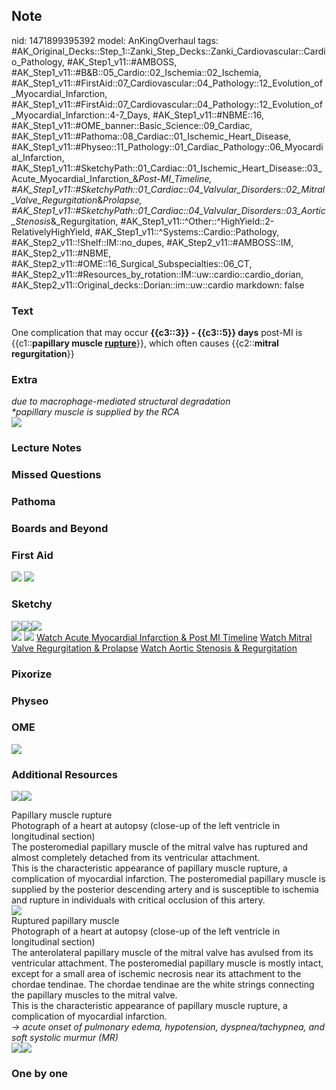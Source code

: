 ## Note
nid: 1471899395392
model: AnKingOverhaul
tags: #AK_Original_Decks::Step_1::Zanki_Step_Decks::Zanki_Cardiovascular::Cardio_Pathology, #AK_Step1_v11::#AMBOSS, #AK_Step1_v11::#B&B::05_Cardio::02_Ischemia::02_Ischemia, #AK_Step1_v11::#FirstAid::07_Cardiovascular::04_Pathology::12_Evolution_of_Myocardial_Infarction, #AK_Step1_v11::#FirstAid::07_Cardiovascular::04_Pathology::12_Evolution_of_Myocardial_Infarction::4-7_Days, #AK_Step1_v11::#NBME::16, #AK_Step1_v11::#OME_banner::Basic_Science::09_Cardiac, #AK_Step1_v11::#Pathoma::08_Cardiac::01_Ischemic_Heart_Disease, #AK_Step1_v11::#Physeo::11_Pathology::01_Cardiac_Pathology::06_Myocardial_Infarction, #AK_Step1_v11::#SketchyPath::01_Cardiac::01_Ischemic_Heart_Disease::03_Acute_Myocardial_Infarction_&_Post-MI_Timeline, #AK_Step1_v11::#SketchyPath::01_Cardiac::04_Valvular_Disorders::02_Mitral_Valve_Regurgitation_&_Prolapse, #AK_Step1_v11::#SketchyPath::01_Cardiac::04_Valvular_Disorders::03_Aortic_Stenosis_&_Regurgitation, #AK_Step1_v11::^Other::^HighYield::2-RelativelyHighYield, #AK_Step1_v11::^Systems::Cardio::Pathology, #AK_Step2_v11::!Shelf::IM::no_dupes, #AK_Step2_v11::#AMBOSS::IM, #AK_Step2_v11::#NBME, #AK_Step2_v11::#OME::16_Surgical_Subspecialties::06_CT, #AK_Step2_v11::#Resources_by_rotation::IM::uw::cardio::cardio_dorian, #AK_Step2_v11::Original_decks::Dorian::im::uw::cardio
markdown: false

### Text
<div>
  One complication that may occur <b>{{c3::3}} - {{c3::5}} days</b>
  post-MI is {{c1::<b>papillary muscle <u>rupture</u></b>}}, which
  often causes {{c2::<b>mitral regurgitation</b>}}
</div>

### Extra
<div>
  <i>due to macrophage-mediated structural degradation</i>
</div>
<div>
  <i>*papillary muscle is supplied by the RCA</i>
</div>
<div><img src="paste-167997645783529.jpg"></div>

### Lecture Notes


### Missed Questions


### Pathoma


### Boards and Beyond


### First Aid
<img src="tmpdlsT1S.png"> <img src="tmpNchZAT.png">

### Sketchy
<div><img src=
"Screen%20Shot%202019-12-16%20at%208.12.00%20PM.JPG"><img src=
"Screen%20Shot%202019-12-16%20at%208.12.35%20PM.JPG"><img src=
"Screen%20Shot%202019-12-20%20at%209.39.19%20AM.JPG"></div><img src="Zoverall%20picture%20(2)_1566160514431.jpg">
<img src="Zoverall%20picture.png"> <a href=
"https://dashboard.sketchy.com/study/medical/courses/medical-pathophysiology/units/medical-pathophysiology-cardiac/videos/medical-pathophysiology-cardiac-ischemic-heart-disease-acute-myocardial-infarction-and-post-mi-timeline?utm_source=anki&utm_medium=partnership&utm_campaign=february_update&utm_content=medical">
Watch Acute Myocardial Infarction & Post MI Timeline</a> <a href=
"https://dashboard.sketchy.com/study/medical/courses/medical-pathophysiology/units/medical-pathophysiology-cardiac/videos/medical-pathophysiology-cardiac-ischemic-heart-disease-acute-myocardial-infarction-and-post-mi-timeline?utm_source=anki&utm_medium=partnership&utm_campaign=february_update&utm_content=medical">
Watch Mitral Valve Regurgitation & Prolapse</a> <a href=
"https://dashboard.sketchy.com/study/medical/courses/medical-pathophysiology/units/medical-pathophysiology-cardiac/videos/medical-pathophysiology-cardiac-valvular-disorders-aortic-stenosis-and-regurgitation?utm_source=anki&utm_medium=partnership&utm_campaign=february_update&utm_content=medical">
Watch Aortic Stenosis & Regurgitation</a>

### Pixorize


### Physeo


### OME
<div class="ome-widget">
  <a href="https://onlinemeded.org/spa/cardiac?ref=anki"><img src=
  "_OME_AnkiFlashcards_Topic_6.png"></a>
</div>

### Additional Resources
<img src="paste-943f0ac05e6e7a733d82e86129102ba583645710.jpg"
class="resizer"><img src="big_5c438dc4db077.jpg" class="resizer">
<div>
  <div>
    <div>
      Papillary muscle rupture
    </div>
  </div>
  <div>
    <div>
      <div>
        Photograph of a heart at autopsy (close-up of the left
        ventricle in longitudinal section)
      </div>
      <div>
        The posteromedial papillary muscle of the mitral valve has
        ruptured and almost completely detached from its
        ventricular attachment.
      </div>
      <div>
        This is the characteristic appearance of papillary muscle
        rupture, a complication of myocardial infarction. The
        posteromedial papillary muscle is supplied by the posterior
        descending artery and is susceptible to ischemia and
        rupture in individuals with critical occlusion of this
        artery.
      </div>
    </div>
  </div>
</div>
<div><img src="big_5b44e776c633a.jpg" class="resizer"></div>
<div>
  <div>
    <div>
      Ruptured papillary muscle
    </div>
  </div>
  <div>
    <div>
      <div>
        Photograph of a heart at autopsy (close-up of the left
        ventricle in longitudinal section)
      </div>
      <div>
        The anterolateral papillary muscle of the mitral valve has
        avulsed from its ventricular attachment. The posteromedial
        papillary muscle is mostly intact, except for a small area
        of ischemic necrosis near its attachment to the chordae
        tendinae. The chordae tendinae are the white strings
        connecting the papillary muscles to the mitral valve.
      </div>
      <div>
        This is the characteristic appearance of papillary muscle
        rupture, a complication of myocardial infarction.
      </div>
    </div>
  </div>
</div>
<div>
  <i>→ acute onset of pulmonary edema, hypotension,
  dyspnea/tachypnea, and soft systolic murmur (MR)</i>
</div>
<div><img class="resizer" src=
"B9781437713671000860_f086-001-97814377136711.jpg" style=
""><img class="resizer" src="paste-6767064572231681.jpg" style=
""></div>

### One by one

